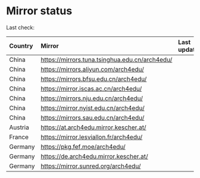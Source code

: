 <script src="./time.js"></script>
# Mirror status
Last check: <script type="text/javascript">localize(1699006732.2626107);</script>

|Country|Mirror|Last update|
|:------|:-----|:----------|
|China|https://mirrors.tuna.tsinghua.edu.cn/arch4edu/|<script type="text/javascript">localize(1698993351);</script>|
|China|https://mirrors.aliyun.com/arch4edu/|<script type="text/javascript">localize(1698949863);</script>|
|China|https://mirrors.bfsu.edu.cn/arch4edu/|<script type="text/javascript">localize(1698993351);</script>|
|China|https://mirror.iscas.ac.cn/arch4edu/|<script type="text/javascript">localize(1698949863);</script>|
|China|https://mirrors.nju.edu.cn/arch4edu/|<script type="text/javascript">localize(1698949863);</script>|
|China|https://mirror.nyist.edu.cn/arch4edu/|<script type="text/javascript">localize(1698949863);</script>|
|China|https://mirrors.sau.edu.cn/arch4edu/|<script type="text/javascript">localize(1698993351);</script>|
|Austria|https://at.arch4edu.mirror.kescher.at/|<script type="text/javascript">localize(1698993351);</script>|
|France|https://mirror.lesviallon.fr/arch4edu/|<script type="text/javascript">localize(1698949863);</script>|
|Germany|https://pkg.fef.moe/arch4edu/|<script type="text/javascript">localize(1698993351);</script>|
|Germany|https://de.arch4edu.mirror.kescher.at/|<script type="text/javascript">localize(1698993351);</script>|
|Germany|https://mirror.sunred.org/arch4edu/|<script type="text/javascript">localize(1698993351);</script>|

<script src="./tablefilter/tablefilter.js"></script>
<script src="./table.js"></script>
